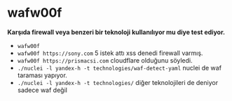# wafw00f #
**Karşıda firewall veya benzeri bir teknoloji kullanılıyor mu diye test ediyor.**

  - `wafw00f`
  - `wafw00f https://sony.com` 5 istek attı xss denedi firewall varmış.
  - `wafw00f https://prismacsi.com` cloudflare olduğunu söyledi.
  - `./nuclei -l yandex-h -t technologies/waf-detect-yaml` nuclei de waf taraması yapıyor.
  - `./nuclei -l yandex-h -t technologies/` diğer teknolojileri de deniyor sadece waf değil 
